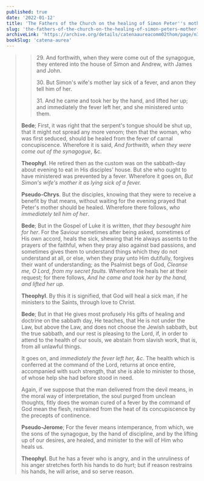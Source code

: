 ```yaml
---
published: true
date: '2022-01-12'
title: 'The Fathers of the Church on the healing of Simon Peter''s mother-in-law'
slug: 'the-fathers-of-the-church-on-the-healing-of-simon-peters-mother-in-law'
archiveLink: 'https://archive.org/details/catenaaureacomm02thom/page/n38/mode/1up?view=theater'
bookSlug: 'catena-aurea'
---
```


>> 29\. And forthwith, when they were come out of the synagogue, they entered into the house of Simon and Andrew, with James and John.
>>
>> 30\. But Simon's wife's mother lay sick of a fever, and anon they tell him of her.
>>
>> 31\. And he came and took her by the hand, and lifted her up; and immediately the fever left her, and she ministered unto them.
> 
> **Bede**; First, it was right that the serpent's tongue should be shut up, that it might not spread any more venom; then that the woman, who was first seduced, should be healed from the fever of carnal concupiscence. Wherefore it is said, *And forthwith, when they were come out of the synagogue*, &c.
> 
> **Theophyl**. He retired then as the custom was on the sabbath-day about evening to eat in His disciples' house. But she who ought to have ministered was prevented by a fever. Wherefore it goes on, *But Simon's wife's mother it as lying sick of a fever.*
> 
> **Pseudo-Chrys**. But the disciples, knowing that they were to receive a benefit by that means, without waiting for the evening prayed that Peter's mother should be healed. Wherefore there follows, *who immediately tell him of her*.
> 
> **Bede**; But in the Gospel of Luke it is written, *that they besought him for her*. For the Saviour sometimes after being asked, sometimes of His own accord, heals the sick, shewing that He always assents to the prayers of the faithful, when they pray also against bad passions, and sometimes gives them to understand things which they do not understand at all, or else, when they pray unto Him dutifully, forgives their want of understanding; as the Psalmist begs of God, *Cleanse me, O Lord, from my secret faults*. Wherefore He heals her at their request; for there follows, *And he came and took her by the hand, and lifted her up.*
> 
> **Theophyl**. By this it is signified, that God will heal a sick man, if he ministers to the Saints, through love to Christ.
> 
> **Bede**; But in that He gives most profusely His gifts of healing and doctrine on the sabbath day, He teaches, that He is not under the Law, but above the Law, and does not choose the Jewish sabbath, but the true sabbath, and our rest is pleasing to the Lord, if, in order to attend to the health of our souls, we abstain from slavish work, that is, from all unlawful things.
> 
> It goes on, and *immediately the fever left her, &c*. The health which is conferred at the command of the Lord, returns at once entire, accompanied with such strength, that she is able to minister to those, of whose help she had before stood in need.
> 
> Again, if we suppose that the man delivered from the devil means, in the moral way of interpretation, the soul purged from unclean thoughts, fitly does the woman cured of a fever by the command of God mean the flesh, restrained from the heat of its concupiscence by the precepts of continence.
> 
> **Pseudo-Jerome**; For the fever means intemperance, from which, we the sons of the synagogue, by the hand of discipline, and by the lifting up of our desires, are healed, and minister to the will of Him who heals us.
> 
> **Theophyl**. But he has a fever who is angry, and in the unruliness of his anger stretches forth his hands to do hurt; but if reason restrains his hands, he will arise, and so serve reason.
